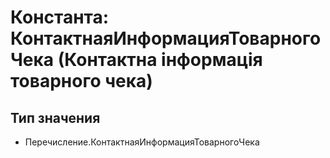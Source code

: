 ﻿# Константа: КонтактнаяИнформацияТоварногоЧека (Контактна інформація товарного чека)

## Тип значения

- Перечисление.КонтактнаяИнформацияТоварногоЧека

